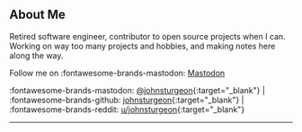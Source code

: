 ## About Me

Retired software engineer, contributor to open source projects when I can. Working on way too many projects and hobbies, and making notes here along the way.

Follow me on :fontawesome-brands-mastodon: <a href="https://mastodon.social/@johnsturgeon" rel="me">Mastodon</a>

:fontawesome-brands-mastodon: [@johnsturgeon](https://mastodon.social/@johnsturgeon){:target="_blank"} | :fontawesome-brands-github: [johnsturgeon](https://github.com/johnsturgeon){:target="_blank"} | :fontawesome-brands-reddit: [u/johnsturgeon](https://www.reddit.com/user/johnsturgeon){:target="_blank"}

---


